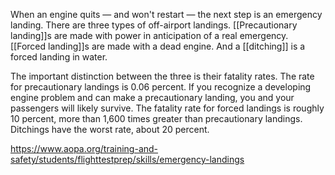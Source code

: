 When an engine quits — and won't restart — the next step is an emergency landing. There are three types of off-airport landings. [[Precautionary landing]]s are made with power in anticipation of a real emergency. [[Forced landing]]s are made with a dead engine. And a [[ditching]] is a forced landing in water.

The important distinction between the three is their fatality rates. The rate for precautionary landings is 0.06 percent. If you recognize a developing engine problem and can make a precautionary landing, you and your passengers will likely survive. The fatality rate for forced landings is roughly 10 percent, more than 1,600 times greater than precautionary landings. Ditchings have the worst rate, about 20 percent.

https://www.aopa.org/training-and-safety/students/flighttestprep/skills/emergency-landings

